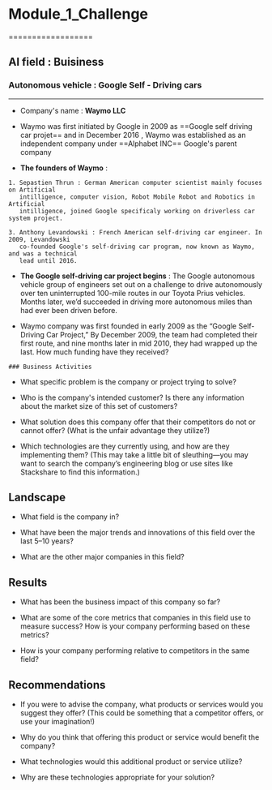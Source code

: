  # Module_1_Challenge
  ==================

 ## AI field : Buisiness

  ### Autonomous vehicle : Google Self - Driving cars 
   --------------------------------------------

   * Company's name : **Waymo LLC**

   
   
   * Waymo was first initiated by Google in 2009 as ==Google self driving car projet==
     and in December 2016 , Waymo was established as an independent company under 
     ==Alphabet INC== Google's parent company 

   * **The founders of Waymo** :

    1. Sepastien Thrun : German American computer scientist mainly focuses on Artificial 
       intilligence, computer vision, Robot Mobile Robot and Robotics in Artificial 
       intilligence, joined Google specificaly working on driverless car system project.

    3. Anthony Levandowski : French American self-driving car engineer. In 2009, Levandowski 
       co-founded Google's self-driving car program, now known as Waymo, and was a technical 
       lead until 2016. 

   * **The Google self-driving car project begins** :
    The Google autonomous vehicle group of engineers set out on a challenge to drive 
    autonomously over ten uninterrupted 100-mile routes in our Toyota Prius vehicles. Months 
    later, we’d succeeded in driving more autonomous miles than had ever been driven before.

   * Waymo company was first founded in early 2009 as the “Google Self-Driving Car Project,”
    By December 2009, the team had completed their  first route, and nine months later in mid 2010, 
    they had wrapped up the last.
    How much funding have they received?


    ### Business Activities

* What specific problem is the company or project trying to solve?

* Who is the company's intended customer? Is there any information about the market size of this set of customers?

* What solution does this company offer that their competitors do not or cannot offer? (What is the unfair advantage they utilize?)

* Which technologies are they currently using, and how are they implementing them? (This may take a little bit of sleuthing&mdash;you may want to search the company’s engineering blog or use sites like Stackshare to find this information.)

## Landscape

* What field is the company in?

* What have been the major trends and innovations of this field over the last 5&ndash;10 years?

* What are the other major companies in this field?

## Results

* What has been the business impact of this company so far?

* What are some of the core metrics that companies in this field use to measure success? How is your company performing based on these metrics?

* How is your company performing relative to competitors in the same field?

## Recommendations

* If you were to advise the company, what products or services would you suggest they offer? (This could be something that a competitor offers, or use your imagination!)

* Why do you think that offering this product or service would benefit the company?

* What technologies would this additional product or service utilize?

* Why are these technologies appropriate for your solution?
